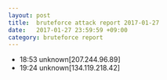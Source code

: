 ```yaml
---
layout: post
title:  bruteforce attack report 2017-01-27
date:   2017-01-27 23:59:59 +09:00
category: bruteforce report
---
```


* 18:53 unknown[207.244.96.89]
* 19:24 unknown[134.119.218.42]
